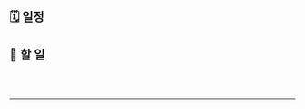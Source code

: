 <!--
🥞 title: 간단한 제목
[ ] 미완료
[X] 안료
~ 취소선
 -->


## 🗓️ 일정
<!--```시작날짜 : yyyy-mm-dd ~ 종료날짜 : yyyy-mm-dd```-->

## 🧱 할 일
<!--
- [X] ~탱구 밥주기
- [ ] 걷기
-->

<br>
<br>
<hr>
